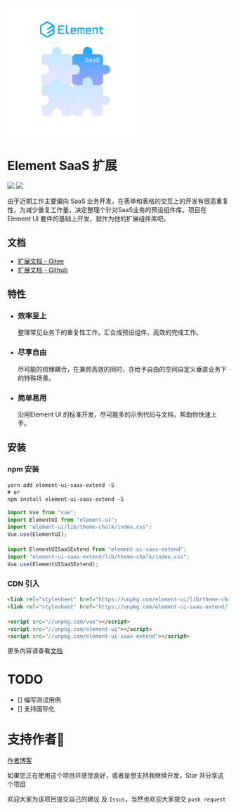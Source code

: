 <img src="logo.png"/>

# Element SaaS 扩展
[![](https://img.shields.io/npm/v/element-ui-saas-extend)](https://www.npmjs.com/package/element-ui-saas-extend)&nbsp;[![](https://data.jsdelivr.com/v1/package/npm/element-ui-saas-extend/badge)](https://www.jsdelivr.com/package/npm/element-ui-saas-extend)

由于近期工作主要偏向 SaaS 业务开发，在表单和表格的交互上的开发有很高重复性，为减少重复工作量，决定整理个针对SaaS业务的预设组件库。项目在 Element UI 套件的基础上开发，就作为他的扩展组件库吧。

## 文档

- [扩展文档 - Gitee](https://kwokronny.gitee.io/element-ui-saas-extend/)
- [扩展文档 - Github](https://kwokronny.github.io/element-ui-saas-extend/)

## 特性
- ### 效率至上
	整理常见业务下的重复性工作，汇合成预设组件，高效的完成工作。
- ### 尽享自由
  尽可能的梳理耦合，在兼顾高效的同时，亦给予自由的空间自定义垂直业务下的特殊场景。
- ### 简单易用
  沿用Element UI 的标准开发，尽可能多的示例代码与文档，帮助你快速上手。

## 安装

### npm 安装

```shell
yarn add element-ui-saas-extend -S
# or
npm install element-ui-saas-extend -S
```

```js static
import Vue from "vue";
import ElementUI from "element-ui";
import "element-ui/lib/theme-chalk/index.css";
Vue.use(ElementUI);

import ElementUISaaSExtend from "element-ui-saas-extend";
import "element-ui-saas-extend/lib/theme-chalk/index.css";
Vue.use(ElementUISaaSExtend);
```

### CDN 引入

```html
<link rel="stylesheet" href="https://unpkg.com/element-ui/lib/theme-chalk/index.css" />
<link rel="stylesheet" href="https://unpkg.com/element-ui-saas-extend/lib/theme-chalk/index.css" />

<script src="//unpkg.com/vue"></script>
<script src="//unpkg.com/element-ui"></script>
<script src="//unpkg.com/element-ui-saas-extend"></script>
```

更多内容请查看[文档](#文档)

# TODO
- [] 编写测试用例
- [] 支持国际化

# 支持作者🚀

[作者博客](https://kwokronny.top/)

如果您正在使用这个项目并感觉良好，或者是想支持我继续开发，Star 并分享这个项目

欢迎大家为该项目提交自己的建议 及 `Issus`，当然也欢迎大家提交 `push request`

